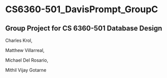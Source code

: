 # CS6360-501_DavisPrompt_GroupC

## Group Project for CS 6360-501 Database Design

Charles Krol,

Matthew Villarreal,

Michael Del Rosario,

Mithil Vijay Gotarne
